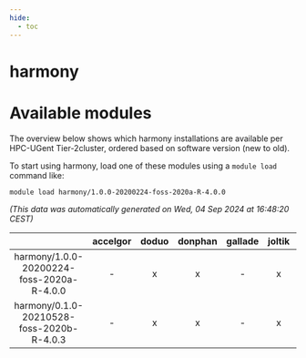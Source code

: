 ```yaml
---
hide:
  - toc
---
```


harmony
=======

# Available modules


The overview below shows which harmony installations are available per HPC-UGent Tier-2cluster, ordered based on software version (new to old).

To start using harmony, load one of these modules using a `module load` command like:

```shell
module load harmony/1.0.0-20200224-foss-2020a-R-4.0.0
```

*(This data was automatically generated on Wed, 04 Sep 2024 at 16:48:20 CEST)*  

| |accelgor|doduo|donphan|gallade|joltik|shinx|skitty|
| :---: | :---: | :---: | :---: | :---: | :---: | :---: | :---: |
|harmony/1.0.0-20200224-foss-2020a-R-4.0.0|-|x|x|-|x|-|x|
|harmony/0.1.0-20210528-foss-2020b-R-4.0.3|-|x|x|-|x|-|x|
